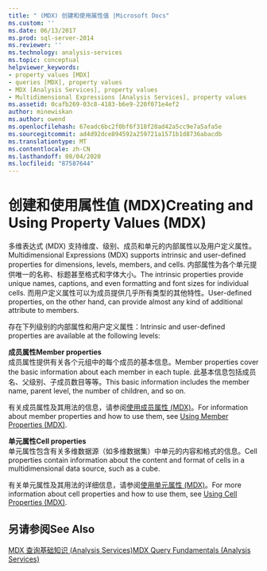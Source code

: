 ```yaml
---
title: " (MDX) 创建和使用属性值 |Microsoft Docs"
ms.custom: ''
ms.date: 06/13/2017
ms.prod: sql-server-2014
ms.reviewer: ''
ms.technology: analysis-services
ms.topic: conceptual
helpviewer_keywords:
- property values [MDX]
- queries [MDX], property values
- MDX [Analysis Services], property values
- Multidimensional Expressions [Analysis Services], property values
ms.assetid: 0cafb269-03c8-4183-b6e9-220f071e4ef2
author: minewiskan
ms.author: owend
ms.openlocfilehash: 67eadc6bc2f0bf6f318f20ad42a5cc9e7a5afa5e
ms.sourcegitcommit: ad4d92dce894592a259721a1571b1d8736abacdb
ms.translationtype: MT
ms.contentlocale: zh-CN
ms.lasthandoff: 08/04/2020
ms.locfileid: "87587644"
---
```

# <a name="creating-and-using-property-values-mdx"></a><span data-ttu-id="11c80-102">创建和使用属性值 (MDX)</span><span class="sxs-lookup"><span data-stu-id="11c80-102">Creating and Using Property Values (MDX)</span></span>
  <span data-ttu-id="11c80-103">多维表达式 (MDX) 支持维度、级别、成员和单元的内部属性以及用户定义属性。</span><span class="sxs-lookup"><span data-stu-id="11c80-103">Multidimensional Expressions (MDX) supports intrinsic and user-defined properties for dimensions, levels, members, and cells.</span></span> <span data-ttu-id="11c80-104">内部属性为各个单元提供唯一的名称、标题甚至格式和字体大小。</span><span class="sxs-lookup"><span data-stu-id="11c80-104">The intrinsic properties provide unique names, captions, and even formatting and font sizes for individual cells.</span></span> <span data-ttu-id="11c80-105">而用户定义属性可以为成员提供几乎所有类型的其他特性。</span><span class="sxs-lookup"><span data-stu-id="11c80-105">User-defined properties, on the other hand, can provide almost any kind of additional attribute to members.</span></span>  
  
 <span data-ttu-id="11c80-106">存在下列级别的内部属性和用户定义属性：</span><span class="sxs-lookup"><span data-stu-id="11c80-106">Intrinsic and user-defined properties are available at the following levels:</span></span>  
  
 <span data-ttu-id="11c80-107">**成员属性**</span><span class="sxs-lookup"><span data-stu-id="11c80-107">**Member properties**</span></span>  
 <span data-ttu-id="11c80-108">成员属性提供有关各个元组中的每个成员的基本信息。</span><span class="sxs-lookup"><span data-stu-id="11c80-108">Member properties cover the basic information about each member in each tuple.</span></span> <span data-ttu-id="11c80-109">此基本信息包括成员名、父级别、子成员数目等等。</span><span class="sxs-lookup"><span data-stu-id="11c80-109">This basic information includes the member name, parent level, the number of children, and so on.</span></span>  
  
 <span data-ttu-id="11c80-110">有关成员属性及其用法的信息，请参阅[使用成员属性 (MDX)](multidimensional-models/mdx/mdx-member-properties.md)。</span><span class="sxs-lookup"><span data-stu-id="11c80-110">For information about member properties and how to use them, see [Using Member Properties &#40;MDX&#41;](multidimensional-models/mdx/mdx-member-properties.md).</span></span>  
  
 <span data-ttu-id="11c80-111">**单元属性**</span><span class="sxs-lookup"><span data-stu-id="11c80-111">**Cell properties**</span></span>  
 <span data-ttu-id="11c80-112">单元属性包含有关多维数据源（如多维数据集）中单元的内容和格式的信息。</span><span class="sxs-lookup"><span data-stu-id="11c80-112">Cell properties contain information about the content and format of cells in a multidimensional data source, such as a cube.</span></span>  
  
 <span data-ttu-id="11c80-113">有关单元属性及其用法的详细信息，请参阅[使用单元属性 (MDX)](multidimensional-models/mdx/mdx-cell-properties-using-cell-properties.md)。</span><span class="sxs-lookup"><span data-stu-id="11c80-113">For more information about cell properties and how to use them, see [Using Cell Properties &#40;MDX&#41;](multidimensional-models/mdx/mdx-cell-properties-using-cell-properties.md).</span></span>  
  
## <a name="see-also"></a><span data-ttu-id="11c80-114">另请参阅</span><span class="sxs-lookup"><span data-stu-id="11c80-114">See Also</span></span>  
 [<span data-ttu-id="11c80-115">MDX 查询基础知识 (Analysis Services)</span><span class="sxs-lookup"><span data-stu-id="11c80-115">MDX Query Fundamentals &#40;Analysis Services&#41;</span></span>](multidimensional-models/mdx/mdx-query-fundamentals-analysis-services.md)  
  
  
